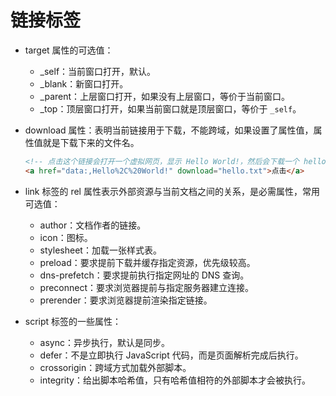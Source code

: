 # 链接标签

- target 属性的可选值：
  - \_self：当前窗口打开，默认。
  - \_blank：新窗口打开。
  - \_parent：上层窗口打开，如果没有上层窗口，等价于当前窗口。
  - \_top：顶层窗口打开，如果当前窗口就是顶层窗口，等价于 `_self`。
- download 属性：表明当前链接用于下载，不能跨域，如果设置了属性值，属性值就是下载下来的文件名。

  ```html
  <!-- 点击这个链接会打开一个虚拟网页，显示 Hello World!，然后会下载一个 hello.txt 的文件，文件内容就是 Hello World! -->
  <a href="data:,Hello%2C%20World!" download="hello.txt">点击</a>
  ```

- link 标签的 rel 属性表示外部资源与当前文档之间的关系，是必需属性，常用可选值：
  - author：文档作者的链接。
  - icon：图标。
  - stylesheet：加载一张样式表。
  - preload：要求提前下载并缓存指定资源，优先级较高。
  - dns-prefetch：要求提前执行指定网址的 DNS 查询。
  - preconnect：要求浏览器提前与指定服务器建立连接。
  - prerender：要求浏览器提前渲染指定链接。
- script 标签的一些属性：
  - async：异步执行，默认是同步。
  - defer：不是立即执行 JavaScript 代码，而是页面解析完成后执行。
  - crossorigin：跨域方式加载外部脚本。
  - integrity：给出脚本哈希值，只有哈希值相符的外部脚本才会被执行。
